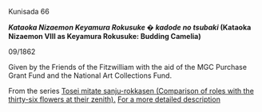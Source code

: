Kunisada 66


**_Kataoka Nizaemon Keyamura Rokusuke � kadode no tsubaki_ (Kataoka Nizaemon VIII as Keyamura Rokusuke: Budding Camelia)**

09/1862

Given by the Friends of the Fitzwilliam with the aid of the MGC Purchase Grant Fund and the National Art Collections Fund.

From the series [Tosei mitate sanju-rokkasen (Comparison of roles with the thirty-six flowers at their zenith).](kunp89.htm)  [For a more detailed description](../textp88.htm) 

